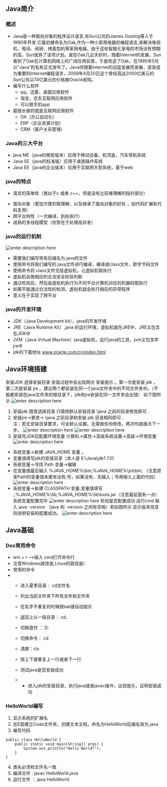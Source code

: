 ## Java简介
### 概述
- Java是一种面向对象的程序设计语言,有Sun公司的James Gosling等人于1990年开发.它最初被命名为Oak,作为一种小家用电器的编程语言,来解决电视机、电话、闹钟、烤面包机等家用电器。由于这些智能化家电的市场没有预期的高，Sun放弃了该项计划。就在Oak几近夭折时，随着Internet的发展，Sun看到了Oak在计算机网络上的广阔应用前景，于是改造了Oak，在1995年5月以“Java“的名称正式发布了。Java伴随着Internet的迅猛发展而发展，逐渐成为重要的Internet编程语言，2009年4月20日这个曾经高达2000亿美元的Sun公司以74亿美元的价格被Oracle收购。
- 编写什么软件
	-  qq，迅雷，桌面应用软件
	-  淘宝，京东互联网应用软件
	-  可以做手机app
- 最擅长做的就是互联网应用软件
	-  OA（办公自动化）
	-   ERP（企业资源计划）
	-    CRM（客户关系管理）

### Java的三大平台 

- java ME（java的微型版本）应用于移动设备，机顶盒，汽车导航系统
-  Java SE（java的标准版）应用于桌面操作系统
-  Java EE（java的企业版本）应用于互联网大型系统，基于web

### java的特点

-  语言的简单性（类似于c 或者 c++，但是没有比较难理解的指针部分）
* 面向对象（更加方便的取理解，以及继承了面向对象的好处 ，如代码扩展和代码复用）
* 跨平台特性（一次编译，到处执行）
* 成熟的多线程模型（优势在于处理高并发）

### java的运行机制

![enter description here][1]

* 需要我们编写带有后缀名为.java的文件
* 使用命令将我们编写的.java文件进行编译，编译成class文件，即字节码文件
* 使用命令将.class文件交给虚拟机，让虚拟机取执行
* 虚拟机会做相应的合法安全检验判断
* 通过检验后，然后由虚拟机执行为不同平台计算机对应的机器码取执行
* 如果不能通过合法性的检测，虚拟机就会执行相应的异常程序
* 意义在于实现了跨平台

### java的开发环境
* JDK（Java Development kit），java的开发环境
* JRE（Java Runtime Kit）,java 的运行环境，虚拟机就在JRE中，JRE又包含在JDK中
* JVM（Java Virtual Machine）java虚拟机，运行java的工具，jvm又包含早jre中
*  jdk的下载地址 www.oracle.com/cn/index.html









## Java环境搭建
安装JDK 选择安装目录 安装过程中会出现两次 安装提示 。第一次是安装 jdk ，第二次是安装 jre 。建议两个都安装在同一个java文件夹中的不同文件夹中。（不能都安装在java文件夹的根目录下，jdk和jre安装在同一文件夹会出错）
如下图所示
![enter description here][2]
1. 安装jdk 随意选择目录 只需把默认安装目录 \java 之前的目录修改即可
.	
2. 安装jre→更改→ \java 之前目录和安装 jdk 目录相同即可
.	
注：若无安装目录要求，可全默认设置。无需做任何修改，两次均直接点下一步。
![enter description here][3]
![enter description here][4]
3. 安装完JDK后配置环境变量  计算机→属性→高级系统设置→高级→环境变量
![enter description here][5]
- 系统变量→新建 JAVA_HOME 变量 。
- 变量值填写jdk的安装目录（本人是 E:\Java\jdk1.7.0)
- 系统变量→寻找 Path 变量→编辑
- 在变量值最后输入 %JAVA_HOME%\bin;%JAVA_HOME%\jre\bin;
（注意原来Path的变量值末尾有没有;号，如果没有，先输入；号再输入上面的代码）
![enter description here][6]
- 系统变量→新建 CLASSPATH 变量,变量值填写   .;%JAVA_HOME%\lib;%JAVA_HOME%\lib\tools.jar（注意最前面有一点）系统变量配置完毕
![enter description here][7]
检验是否配置成功 运行cmd 输入 java -version （java 和 -version 之间有空格）若如图所示 显示版本信息 则说明安装和配置成功。
![enter description here][8]

## Java基础

### Dos常用命令

* win + r —>输入 cmd打开命令行
* 注意Windows路径是\,Linux的路径是/
* 常用的命令
* 
	* 进入夏季目录： cd文件名
	* 列出当前文件夹下所有文件和文件夹
	* 在名字不重复的时候按tab键自动提示
	* 返回上以一级目录： cd..
	* 切换盘符 ： D:
	* 切换命令： cd
	* 清屏：cls
	* 按上下键重复上一行或者下一行

	* 测试java是否安装成功
	* 
		* 进入jdk的安装目录，执行java或者javac操作，出现提示，证明安装成功

### HelloWorld编写

1. 显示系统的扩展名
2. 在E盘建立Code文件夹，创建文本文档，命名为HelloWorld后缀名改为.java
3. 编写代码

``` stylus
public class HelloWorld {
	public static void main(String[] args) {
		System.out.println("Hello World!");
	}	
}
```
4. 类名必须和文件名一致
5. 编译文件 : javac HelloWorld.java
6. 运行文件 ： java HelloWorld

  [1]: https://www.github.com/xiesen310/notes_Images/raw/master/images/1499071848807.jpg
  [2]: https://www.github.com/xiesen310/notes_Images/raw/master/images/1499071003627.jpg
  [3]: https://www.github.com/xiesen310/notes_Images/raw/master/images/1499071120638.jpg
  [4]: https://www.github.com/xiesen310/notes_Images/raw/master/images/1499071127908.jpg
  [5]: https://www.github.com/xiesen310/notes_Images/raw/master/images/1499071154501.jpg
  [6]: https://www.github.com/xiesen310/notes_Images/raw/master/images/1499071257408.jpg
  [7]: https://www.github.com/xiesen310/notes_Images/raw/master/images/1499071298586.jpg
  [8]: https://www.github.com/xiesen310/notes_Images/raw/master/images/1499071331963.jpg